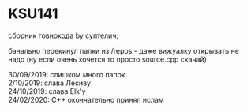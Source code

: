# KSU141
сборник говнокода
 by суптелич;
 
банально перекинул папки из /repos - даже вижуалку открывать не надо
(ну если очень хочется то просто source.cpp скачай)

30/09/2019: слишком много папок  
2/10/2019: слава Лесиву  
24/10/2019: слава Elk'у  
24/02/2020: C++ окончательно принял ислам  